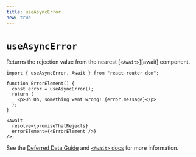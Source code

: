 ```yaml
---
title: useAsyncError
new: true
---
```


# `useAsyncError`

Returns the rejection value from the nearest [`<Await>`][await] component.

```tsx [4,12]
import { useAsyncError, Await } from "react-router-dom";

function ErrorElement() {
  const error = useAsyncError();
  return (
    <p>Uh Oh, something went wrong! {error.message}</p>
  );
}

<Await
  resolve={promiseThatRejects}
  errorElement={<ErrorElement />}
/>;
```

See the [Deferred Data Guide][deferred] and [`<Await>` docs][await docs] for more information.

[await docs]: ../components/await
[deferred]: ../guides/deferred
